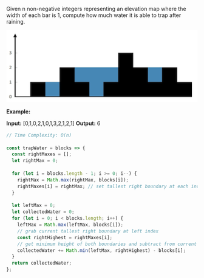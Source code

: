 Given n non-negative integers representing an elevation map where the width of each bar is 1, compute how much water it is able to trap after raining.

![](trapping-water.png)

**Example:**

**Input:** [0,1,0,2,1,0,1,3,2,1,2,1]
**Output:** 6

```js
// Time Complexity: O(n)

const trapWater = blocks => {
  const rightMaxes = [];
  let rightMax = 0;

  for (let i = blocks.length - 1; i >= 0; i--) {
    rightMax = Math.max(rightMax, blocks[i]);
    rightMaxes[i] = rightMax; // set tallest right boundary at each index
  }

  let leftMax = 0;
  let collectedWater = 0;
  for (let i = 0; i < blocks.length; i++) {
    leftMax = Math.max(leftMax, blocks[i]);
    // grab current tallest right boundary at left index
    const rightHighest = rightMaxes[i];
    // get minimum height of both boundaries and subtract from current shortest boundary
    collectedWater += Math.min(leftMax, rightHighest) - blocks[i];
  }
  return collectedWater;
};
```

